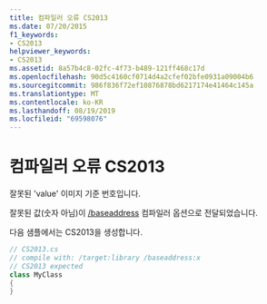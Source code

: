 ```yaml
---
title: 컴파일러 오류 CS2013
ms.date: 07/20/2015
f1_keywords:
- CS2013
helpviewer_keywords:
- CS2013
ms.assetid: 8a57b4c8-02fc-4f73-b489-121ff468c17d
ms.openlocfilehash: 90d5c4160cf0714d4a2cfef02bfe0931a09004b6
ms.sourcegitcommit: 986f836f72ef10876878bd6217174e41464c145a
ms.translationtype: MT
ms.contentlocale: ko-KR
ms.lasthandoff: 08/19/2019
ms.locfileid: "69598076"
---
```

# <a name="compiler-error-cs2013"></a>컴파일러 오류 CS2013
잘못된 'value' 이미지 기준 번호입니다.  
  
 잘못된 값(숫자 아님)이 [/baseaddress](../language-reference/compiler-options/baseaddress-compiler-option.md) 컴파일러 옵션으로 전달되었습니다.  
  
 다음 샘플에서는 CS2013을 생성합니다.  
  
```csharp  
// CS2013.cs  
// compile with: /target:library /baseaddress:x  
// CS2013 expected  
class MyClass  
{  
}  
```
